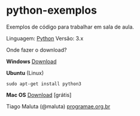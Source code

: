 python-exemplos
===============

Exemplos de código para trabalhar em sala de aula.

Linguagem: [Python](http://www.python.org)
Versão: 3.x

Onde fazer o download?

**Windows**
[Download](https://www.python.org/ftp/python/3.2.5/python-3.2.5.msi)

**Ubuntu** (Linux)

	sudo apt-get install python3

**Mac OS**
[Download](http://downloads.activestate.com/ActivePython/releases/3.4.1.0/ActivePython-3.4.1.0-macosx10.6-i386-x86_64.dmg) [grátis]


Tiago Maluta (@maluta) 
[programae.org.br](http://programae.org.br)


